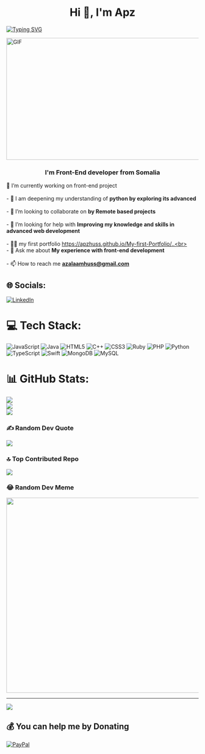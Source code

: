 <h1 align="center">Hi 👋, I'm Apz </h1> <p align="left"> 
<a href="https://apzhuss.github.io/B-College/"><img src="https://apzhuss.github.io/My-first-Portfolio/" alt="Typing SVG" /></a>

<div>
  <img align="center" alt="GIF" src="https://github.com/abhisheknaiidu/abhisheknaiidu/blob/master/code.gif?raw=true" width="900" height="320" />
</div>
  
<h3 align="center">I'm Front-End developer from Somalia</h3>

🔭 I’m currently working on front-end project<br><br>-
🌱 I am deepening my understanding of **python by exploring its advanced**<br><br>-
👯 I’m looking to collaborate on **by Remote based projects**<br><br>-
🤝 I’m looking for help with **Improving my knowledge and skills in advanced web development**<br><br>-
👨‍💻 my first portfolio https://apzhuss.github.io/My-first-Portfolio/..<br><br>-
💬 Ask me about **My experience with front-end development**<br><br>-
📫 How to reach me **azalaamhuss@gmail.com**

## 🌐 Socials:

[![LinkedIn](https://img.shields.io/badge/LinkedIn-%230077B5.svg?logo=linkedin&logoColor=white)](https://linkedin.com/in/https://www.linkedin.com/in/apdoul-zalam-9a82b426b/)

# 💻 Tech Stack:

![JavaScript](https://img.shields.io/badge/javascript-%23323330.svg?style=for-the-badge&logo=javascript&logoColor=%23F7DF1E) ![Java](https://img.shields.io/badge/java-%23ED8B00.svg?style=for-the-badge&logo=java&logoColor=white) ![HTML5](https://img.shields.io/badge/html5-%23E34F26.svg?style=for-the-badge&logo=html5&logoColor=white) ![C++](https://img.shields.io/badge/c++-%2300599C.svg?style=for-the-badge&logo=c%2B%2B&logoColor=white) ![CSS3](https://img.shields.io/badge/css3-%231572B6.svg?style=for-the-badge&logo=css3&logoColor=white) ![Ruby](https://img.shields.io/badge/ruby-%23CC342D.svg?style=for-the-badge&logo=ruby&logoColor=white) ![PHP](https://img.shields.io/badge/php-%23777BB4.svg?style=for-the-badge&logo=php&logoColor=white) ![Python](https://img.shields.io/badge/python-3670A0?style=for-the-badge&logo=python&logoColor=ffdd54) ![TypeScript](https://img.shields.io/badge/typescript-%23007ACC.svg?style=for-the-badge&logo=typescript&logoColor=white) ![Swift](https://img.shields.io/badge/swift-F54A2A?style=for-the-badge&logo=swift&logoColor=white) ![MongoDB](https://img.shields.io/badge/MongoDB-%234ea94b.svg?style=for-the-badge&logo=mongodb&logoColor=white) ![MySQL](https://img.shields.io/badge/mysql-%2300f.svg?style=for-the-badge&logo=mysql&logoColor=white)

# 📊 GitHub Stats:

![](https://github-readme-stats.vercel.app/api?username=ApzHuss&theme=dark&hide_border=false&include_all_commits=false&count_private=false)<br/>
![](https://github-readme-streak-stats.herokuapp.com/?user=ApzHuss&theme=dark&hide_border=false)<br/>
![](https://github-readme-stats.vercel.app/api/top-langs/?username=ApzHuss&theme=dark&hide_border=false&include_all_commits=false&count_private=false&layout=compact)

### ✍️ Random Dev Quote

![](https://quotes-github-readme.vercel.app/api?type=horizontal&theme=radical)

### 🔝 Top Contributed Repo

![](https://github-contributor-stats.vercel.app/api?username=ApzHuss&limit=5&theme=dark&combine_all_yearly_contributions=true)

### 😂 Random Dev Meme

<img src="https://rm.up.railway.app/" width="512px"/>

---

[![](https://visitcount.itsvg.in/api?id=ApzHuss&icon=0&color=0)](https://visitcount.itsvg.in)

## 💰 You can help me by Donating

[![PayPal](https://img.shields.io/badge/PayPal-00457C?style=for-the-badge&logo=paypal&logoColor=white)](https://paypal.me/azalaamhuss@gmail.com)

<!-- Proudly created with GPRM ( https://gprm.itsvg.in ) -->
